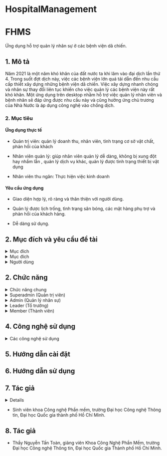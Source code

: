 # HospitalManagement
 
# FHMS

Ứng dụng hỗ trợ quản lý nhân sự ở các bệnh viện dã chiến.

## 1. Mô tả 

  Năm 2021 là một năm khó khăn của đất nước ta khi lâm vào đại dịch lần thứ 4. Trong suốt đợt dịch này, việc các bệnh viện lớn quá tải dẫn đến nhu cầu cấp thiết xây dựng những bệnh viện dã chiến. Việc xây dựng nhanh chóng và nhân sự thay đổi liên tục khiến cho việc quản lý các bệnh viện này rất khó khăn. Một ứng dụng trên desktop nhằm hỗ trợ việc quản lý nhân viên và bệnh nhân sẽ đáp ứng được nhu cầu này và cũng hưởng ứng chủ trương của Nhà Nước là áp dụng công nghệ vào chống dịch.


### 2. Mục tiêu 

#### Ứng dụng thực tế 

* Quản trị viên: quản lý doanh thu, nhân viên, tình trạng cơ sở vật chất, phản hồi của khách 

* Nhân viên quản lý: giúp nhân viên quản lý dễ dàng, không bị xung đột hay nhầm lẫn , quản lý dịch vụ khác, quản lý được tình trạng thiết bị vật dụng 

* Nhân viên thu ngân: Thực hiện việc kinh doanh 

#### Yêu cầu ứng dụng 

* Giao diện hợp lý, rõ ràng và thân thiện với người dùng. 

* Quản lý được lịch trống, tình trạng sân bóng, các mặt hàng phụ trợ và phản hồi của khách hàng. 

* Dễ dàng sử dụng. 


## 2. Mục đích và yêu cầu đề tài 

<details>
  <summary>Mục đích</summary>

- Sản phẩm được tạo ra nhằm mục đích hỗ trợ những người quản lý bệnh viện dã chiến dễ dàng hơn
- Sản phẩm được tạo ra nhằm mục đích giúp các bác sĩ có thể nắm thông tin bệnh nhân nhanh hơn khi điều chuyển công tác.
- Hỗ trợ các tổ công tác có thể thực hiện nhiệm vụ nhanh chóng hơn
</details>

<details>
  <summary>Mục đích</summary>

- UI/UX hợp lý, rõ ràng, thuận tiện cho người sử dụng
- Phân chia quyền hạn rõ ràng

</details>

<details>
  <summary>Người dùng</summary>

- Nhân viên quản lý nhân sự
- Nhân viên y tế

</details>

## 2. Chức năng
<details>
  <summary>Chức năng chung</summary>

- Theo dõi số liệu tổng quan của bệnh viện
- Thiết lập các thông tin cá nhân của bản thân
- Đăng nhập, đăng xuất
- Báo cáo lỗi

</details>

<details>
  <summary>Superadmin (Quản trị viên)</summary>

- Quản lý toàn bộ danh sách nhân viên trong bệnh viện.
- Quản lý toàn bộ danh sách bệnh nhân trong bệnh viện.
- Quản lý các phòng trong bệnh viện.
- Quản lý các tổ.
- Quản lý các tài khoản được cấp trong bệnh viện.
- Quản lý các tòa nhà thuộc về bệnh viện.

</details>

<details>
  <summary>Admin (Quản lý nhân sự)</summary>

- Quản lý toàn bộ danh sách bác sĩ, y tá trong bệnh viện.
- Quản lý toàn bộ danh sách bệnh nhân trong bệnh viện.
- Quản lý các phòng trong bệnh viện.
- Quản lý các tổ.
- Quản lý các tài khoản được cấp trong bệnh viện.

</details>

<details>
  <summary>Leader (Tổ trưởng)</summary>

- Theo dõi danh sách bệnh nhân trong bệnh viện.
- Theo dõi danh sách bác sĩ, y tá trong bệnh viện.
- Quản lý các bệnh nhân trong tầng tổ mình chịu trách nhiệm.
- Quản lý các nhiệm vụ giao cho thành viên trong tổ.
- Xem danh sách thành viên trong tổ.

</details>

<details>
  <summary>Member (Thành viên)</summary>

- Quản lý các bệnh nhân trong tầng tổ mình chịu trách nhiệm.
- Xem các nhiệm vụ được giao.
- Xem danh sách thành viên trong tổ.

</details>

## 4. Công nghệ sử dụng

<details>
  <summary>Các công nghệ sử dụng</summary>

- Công cụ: Visual Studio, SQL Server Management Studio, Github Desktop, Microsoft SQL Server, Microsoft Azure
- Ngôn ngữ lập trình: C#, TSQL
- Thư viện: .NET Framework, MaterialDesignXAML, Show Me The XAML, LiveCharts, GONG WPF Drag Drop, Entity Framework,ClosedXML
</details>

## 5. Hướng dẫn cài đặt


## 6. Hướng dẫn sử dụng


## 7. Tác giả

<details>

| STT | MSSV     | Họ và tên                                                  | Lớp      | |
| --- | -------- | ---------------------------------------------------------- | -------- | ------- |
| 1   | 20520719 | [Nguyễn Đình Nhật Quang](https://github.com/quangnhat22)          | KTPM2020 | Leader, FE, DevOps |
| 2   | 20520342 | [Bùi Minh Tuấn](https://github.com/tuan20520342)             | KTPM2020 | FE, Tester |
| 3   | 20521800 | [Đỗ Phú Quang](https://github.com/phuquang14722) | KTPM2020 | FE, UI/UX Designer |
| 4   | 20520236 | [Trần Đình Lộc](https://github.com/LocTranDinh)         | KTPM2020 | BE, DevOps |
| 5   | 20521659 | [Võ Đình Nghĩa](https://github.com/nghia0111)             | KTPM2020 | FE |

</details>

* Sinh viên khoa Công nghệ Phần mềm, trường Đại học Công nghệ Thông tin, Đại học Quốc gia thành phố Hồ Chí Minh.

## 8. Tác giả

* Thầy Nguyễn Tấn Toàn, giảng viên Khoa Công Nghệ Phần Mềm, trường Đại học Công nghệ Thông tin, Đại học Quốc gia Thành phố Hồ Chí Minh.